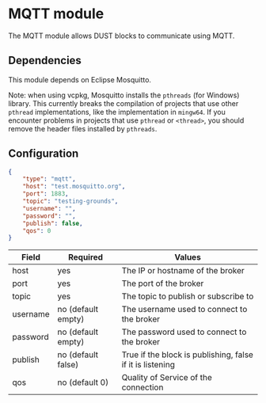 # MQTT module

The MQTT module allows DUST blocks to communicate using MQTT.

## Dependencies

This module depends on Eclipse Mosquitto.

Note: when using vcpkg, Mosquitto installs the `pthreads` (for Windows) library. This currently breaks the compilation of projects that use other `pthread` implementations, like the implementation in `mingw64`.
If you encounter problems in projects that use `pthread` or `<thread>`, you should remove the header files installed by `pthreads`.

## Configuration

```json
{
    "type": "mqtt",
    "host": "test.mosquitto.org",
    "port": 1883,
    "topic": "testing-grounds",
    "username": "",
    "password": "",
    "publish": false,
    "qos": 0
}
```

| Field | Required | Values |
| --- | --- | --- |
| host | yes | The IP or hostname of the broker |
| port | yes | The port of the broker |
| topic | yes | The topic to publish or subscribe to |
| username | no (default empty) | The username used to connect to the broker |
| password | no (default empty) | The password used to connect to the broker |
| publish | no (default false) | True if the block is publishing, false if it is listening |
| qos | no (default 0) | Quality of Service of the connection |
